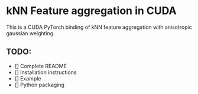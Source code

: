 # kNN Feature aggregation in CUDA

This is a CUDA PyTorch binding of kNN feature aggregation with anisotropic gaussian weighting.

## TODO:
- [] Complete README
- [] Installation instructions
- [] Example
- [] Python packaging
